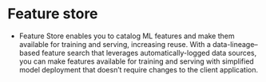 # Feature store

- Feature Store enables you to catalog ML features and make them available for training and serving, increasing reuse. With a data-lineage–based feature search that leverages automatically-logged data sources, you can make features available for training and serving with simplified model deployment that doesn’t require changes to the client application.